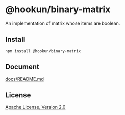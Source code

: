 # @hookun/binary-matrix

An implementation of matrix whose items are boolean.

## Install

```
npm install @hookun/binary-matrix
```

## Document

[docs/README.md](docs/README.md)

## License

[Apache License, Version 2.0](LICENSE.txt)
